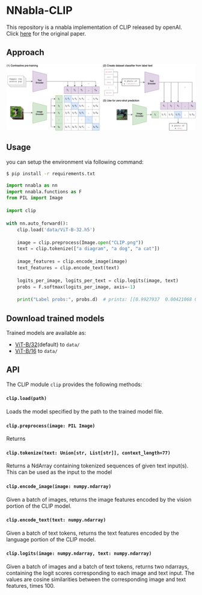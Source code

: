 # NNabla-CLIP

This repository is a nnabla implementation of CLIP released by openAI.
Click [here](https://arxiv.org/abs/2103.00020) for the original paper.

## Approach

![CLIP](CLIP.png)

## Usage

you can setup the environment via following command:
```bash
$ pip install -r requirements.txt
```

```python
import nnabla as nn
import nnabla.functions as F
from PIL import Image

import clip

with nn.auto_forward():
    clip.load('data/ViT-B-32.h5')

    image = clip.preprocess(Image.open("CLIP.png"))
    text = clip.tokenize(["a diagram", "a dog", "a cat"])

    image_features = clip.encode_image(image)
    text_features = clip.encode_text(text)
            
    logits_per_image, logits_per_text = clip.logits(image, text)
    probs = F.softmax(logits_per_image, axis=-1)

    print("Label probs:", probs.d)  # prints: [[0.9927937  0.00421068 0.00299572]]
```

## Download trained models

Trained models are available as:
- [ViT-B/32](https://drive.google.com/file/d/1I_A4esqGGDSuSu1-VrjTvPjxV52WB62A/view?usp=sharing)(default) to `data/`
- [ViT-B/16](https://drive.google.com/file/d/1M_9wXEXjuRwSe3Zcdn9gFrMmtkRyg3Qm/view?usp=sharing) to `data/`


## API

The CLIP module `clip` provides the following methods:

#### `clip.load(path)`

 Loads the model specified by the path to the trained model file.

 #### `clip.preprocess(image: PIL Image)`
 Returns 

#### `clip.tokenize(text: Union[str, List[str]], context_length=77)`

Returns a NdArray containing tokenized sequences of given text input(s). This can be used as the input to the model

#### `clip.encode_image(image: numpy.ndarray)`

Given a batch of images, returns the image features encoded by the vision portion of the CLIP model.

#### `clip.encode_text(text: numpy.ndarray)`

Given a batch of text tokens, returns the text features encoded by the language portion of the CLIP model.

#### `clip.logits(image: numpy.ndarray, text: numpy.ndarray)`

Given a batch of images and a batch of text tokens, returns two ndarrays, containing the logit scores corresponding to each image and text input. The values are cosine similarities between the corresponding image and text features, times 100.